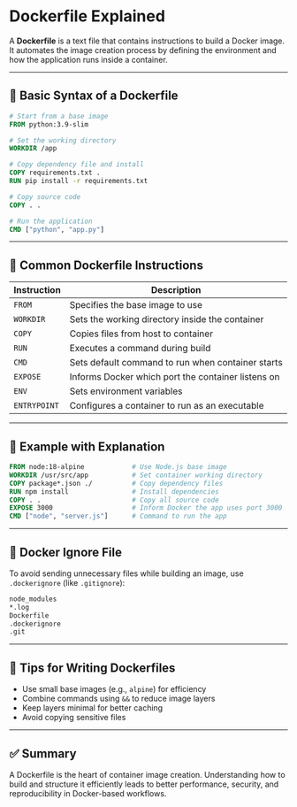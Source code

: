 # Dockerfile Explained

A **Dockerfile** is a text file that contains instructions to build a Docker image. It automates the image creation process by defining the environment and how the application runs inside a container.

---

## 🔹 Basic Syntax of a Dockerfile

```dockerfile
# Start from a base image
FROM python:3.9-slim

# Set the working directory
WORKDIR /app

# Copy dependency file and install
COPY requirements.txt .
RUN pip install -r requirements.txt

# Copy source code
COPY . .

# Run the application
CMD ["python", "app.py"]
```

---

## 🔹 Common Dockerfile Instructions

| Instruction | Description |
|-------------|-------------|
| `FROM` | Specifies the base image to use |
| `WORKDIR` | Sets the working directory inside the container |
| `COPY` | Copies files from host to container |
| `RUN` | Executes a command during build |
| `CMD` | Sets default command to run when container starts |
| `EXPOSE` | Informs Docker which port the container listens on |
| `ENV` | Sets environment variables |
| `ENTRYPOINT` | Configures a container to run as an executable |

---

## 🔹 Example with Explanation

```dockerfile
FROM node:18-alpine            # Use Node.js base image
WORKDIR /usr/src/app           # Set container working directory
COPY package*.json ./          # Copy dependency files
RUN npm install                # Install dependencies
COPY . .                       # Copy all source code
EXPOSE 3000                    # Inform Docker the app uses port 3000
CMD ["node", "server.js"]      # Command to run the app
```

---

## 🔹 Docker Ignore File

To avoid sending unnecessary files while building an image, use `.dockerignore` (like `.gitignore`):

```bash
node_modules
*.log
Dockerfile
.dockerignore
.git
```

---

## 🔹 Tips for Writing Dockerfiles

- Use small base images (e.g., `alpine`) for efficiency
- Combine commands using `&&` to reduce image layers
- Keep layers minimal for better caching
- Avoid copying sensitive files

---

## ✅ Summary

A Dockerfile is the heart of container image creation. Understanding how to build and structure it efficiently leads to better performance, security, and reproducibility in Docker-based workflows.

